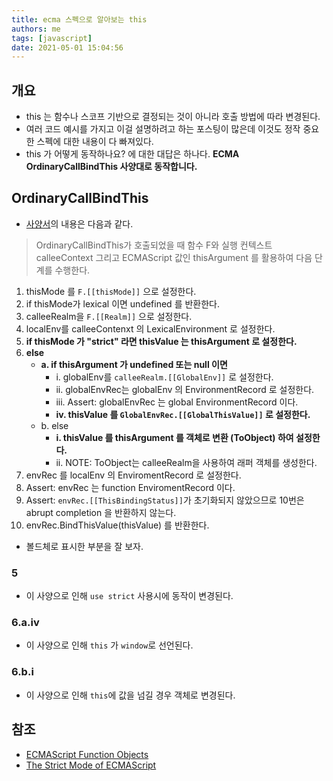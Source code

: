 ```yaml
---
title: ecma 스펙으로 알아보는 this
authors: me
tags: [javascript]
date: 2021-05-01 15:04:56
---
```


## 개요

- this 는 함수나 스코프 기반으로 결정되는 것이 아니라 호출 방법에 따라 변경된다.
- 여러 코드 예시를 가지고 이걸 설명하려고 하는 포스팅이 많은데 이것도 정작 중요한 스펙에 대한 내용이 다 빠져있다.
- this 가 어떻게 동작하나요? 에 대한 대답은 하나다. **ECMA OrdinaryCallBindThis 사양대로 동작합니다.**

## OrdinaryCallBindThis

- [사양서](https://262.ecma-international.org/#sec-ordinarycallbindthis)의 내용은 다음과 같다.

> OrdinaryCallBindThis가 호출되었을 때 함수 F와 실행 컨텍스트 calleeContext 그리고 ECMAScript 값인 thisArgument 를 활용하여 다음 단계를 수행한다.

1. thisMode 를 `F.[[thisMode]]` 으로 설정한다.
2. if thisMode가 lexical 이면 undefined 를 반환한다.
3. calleeRealm을 `F.[[Realm]]` 으로 설정한다.
4. localEnv를 calleeContenxt 의 LexicalEnvironment 로 설정한다.
5. **if thisMode 가 "strict" 라면 thisValue 는 thisArgument 로 설정한다.**
6. **else**
   - **a. if thisArgument 가 undefined 또는 null 이면**
     - i. globalEnv를 `calleeRealm.[[GlobalEnv]]` 로 설정한다.
     - ii. globalEnvRec는 globalEnv 의 EnvironmentRecord 로 설정한다.
     - iii. Assert: globalEnvRec 는 global EnvironmentRecord 이다.
     - **iv. thisValue 를 `GlobalEnvRec.[[GlobalThisValue]]` 로 설정한다.**
   - b. else
     - **i. thisValue 를 thisArgument 를 객체로 변환 (ToObject) 하여 설정한다.**
     - ii. NOTE: ToObject는 calleeRealm을 사용하여 래퍼 객체를 생성한다.
7. envRec 를 localEnv 의 EnviromentRecord 로 설정한다.
8. Assert: envRec 는 function EnviromentRecord 이다.
9. Assert: `envRec.[[ThisBindingStatus]]`가 초기화되지 않았으므로 10번은 abrupt completion 을 반환하지 않는다.
10. envRec.BindThisValue(thisValue) 를 반환한다.

- 볼드체로 표시한 부분을 잘 보자.

### 5

- 이 사양으로 인해 `use strict` 사용시에 동작이 변경된다.

### 6.a.iv

- 이 사양으로 인해 `this` 가 `window`로 선언된다.

### 6.b.i

- 이 사양으로 인해 `this`에 값을 넘길 경우 객체로 변경된다.

## 참조

- [ECMAScript Function Objects](https://262.ecma-international.org/#sec-ecmascript-function-objects)
- [The Strict Mode of ECMAScript](https://262.ecma-international.org/#sec-strict-mode-of-ecmascript)
